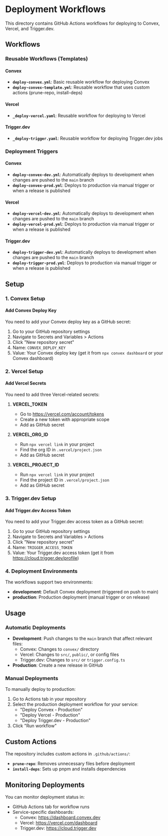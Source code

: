 # Deployment Workflows

This directory contains GitHub Actions workflows for deploying to Convex, Vercel, and Trigger.dev.

## Workflows

### Reusable Workflows (Templates)

#### Convex

- **`deploy-convex.yml`**: Basic reusable workflow for deploying Convex
- **`deploy-convex-template.yml`**: Reusable workflow that uses custom actions (prune-repo, install-deps)

#### Vercel

- **`_deploy-vercel.yaml`**: Reusable workflow for deploying to Vercel

#### Trigger.dev

- **`_deploy-trigger.yaml`**: Reusable workflow for deploying Trigger.dev jobs

### Deployment Triggers

#### Convex

- **`deploy-convex-dev.yml`**: Automatically deploys to development when changes are pushed to the `main` branch
- **`deploy-convex-prod.yml`**: Deploys to production via manual trigger or when a release is published

#### Vercel

- **`deploy-vercel-dev.yml`**: Automatically deploys to development when changes are pushed to the `main` branch
- **`deploy-vercel-prod.yml`**: Deploys to production via manual trigger or when a release is published

#### Trigger.dev

- **`deploy-trigger-dev.yml`**: Automatically deploys to development when changes are pushed to the `main` branch
- **`deploy-trigger-prod.yml`**: Deploys to production via manual trigger or when a release is published

## Setup

### 1. Convex Setup

#### Add Convex Deploy Key

You need to add your Convex deploy key as a GitHub secret:

1. Go to your GitHub repository settings
2. Navigate to Secrets and Variables > Actions
3. Click "New repository secret"
4. Name: `CONVEX_DEPLOY_KEY`
5. Value: Your Convex deploy key (get it from `npx convex dashboard` or your Convex dashboard)

### 2. Vercel Setup

#### Add Vercel Secrets

You need to add three Vercel-related secrets:

1. **VERCEL_TOKEN**

   - Go to https://vercel.com/account/tokens
   - Create a new token with appropriate scope
   - Add as GitHub secret

2. **VERCEL_ORG_ID**

   - Run `npx vercel link` in your project
   - Find the org ID in `.vercel/project.json`
   - Add as GitHub secret

3. **VERCEL_PROJECT_ID**
   - Run `npx vercel link` in your project
   - Find the project ID in `.vercel/project.json`
   - Add as GitHub secret

### 3. Trigger.dev Setup

#### Add Trigger.dev Access Token

You need to add your Trigger.dev access token as a GitHub secret:

1. Go to your GitHub repository settings
2. Navigate to Secrets and Variables > Actions
3. Click "New repository secret"
4. Name: `TRIGGER_ACCESS_TOKEN`
5. Value: Your Trigger.dev access token (get it from https://cloud.trigger.dev/profile)

### 4. Deployment Environments

The workflows support two environments:

- **development**: Default Convex deployment (triggered on push to main)
- **production**: Production deployment (manual trigger or on release)

## Usage

### Automatic Deployments

- **Development**: Push changes to the `main` branch that affect relevant files:
  - Convex: Changes to `convex/` directory
  - Vercel: Changes to `src/`, `public/`, or config files
  - Trigger.dev: Changes to `src/` or `trigger.config.ts`
- **Production**: Create a new release in GitHub

### Manual Deployments

To manually deploy to production:

1. Go to Actions tab in your repository
2. Select the production deployment workflow for your service:
   - "Deploy Convex - Production"
   - "Deploy Vercel - Production"
   - "Deploy Trigger.dev - Production"
3. Click "Run workflow"

## Custom Actions

The repository includes custom actions in `.github/actions/`:

- **`prune-repo`**: Removes unnecessary files before deployment
- **`install-deps`**: Sets up pnpm and installs dependencies

## Monitoring Deployments

You can monitor deployment status in:

- GitHub Actions tab for workflow runs
- Service-specific dashboards:
  - Convex: https://dashboard.convex.dev
  - Vercel: https://vercel.com/dashboard
  - Trigger.dev: https://cloud.trigger.dev
